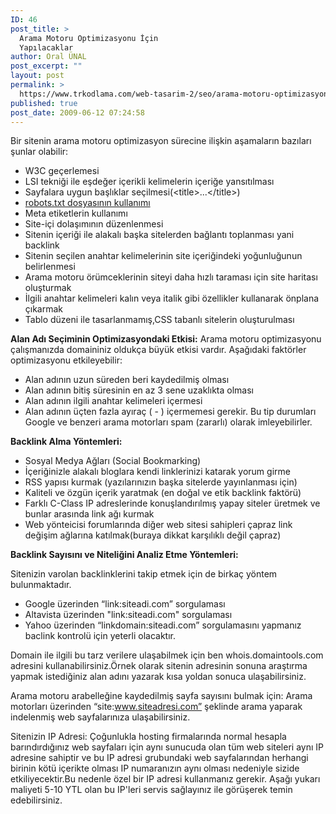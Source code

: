 ```yaml
---
ID: 46
post_title: >
  Arama Motoru Optimizasyonu İçin
  Yapılacaklar
author: Oral ÜNAL
post_excerpt: ""
layout: post
permalink: >
  https://www.trkodlama.com/web-tasarim-2/seo/arama-motoru-optimizasyonu-icin-yapilacaklar-46.html
published: true
post_date: 2009-06-12 07:24:58
---
```

Bir sitenin arama motoru optimizasyon sürecine ilişkin aşamaların bazıları şunlar olabilir:
<ul>
 	<li>W3C geçerlemesi</li>
 	<li>LSI tekniği ile eşdeğer içerikli kelimelerin içeriğe yansıtılması</li>
 	<li>Sayfalara uygun başlıklar seçilmesi(&lt;title&gt;...&lt;/title&gt;)</li>
 	<li><a href="http://www.trkodlama.com/makaleler/robots-txt-dosyasi-kullanimi-6337.html" target="_blank">robots.txt dosyasının kullanımı</a></li>
 	<li>Meta etiketlerin kullanımı</li>
 	<li>Site-içi dolaşımının düzenlenmesi</li>
 	<li>Sitenin içeriği ile alakalı başka sitelerden bağlantı toplanması yani backlink</li>
 	<li>Sitenin seçilen anahtar kelimelerinin site içeriğindeki yoğunluğunun belirlenmesi</li>
 	<li>Arama motoru örümceklerinin siteyi daha hızlı taraması için site haritası oluşturmak</li>
 	<li>İlgili anahtar kelimeleri kalın veya italik gibi özellikler kullanarak önplana çıkarmak</li>
 	<li>Tablo düzeni ile tasarlanmamış,CSS tabanlı sitelerin oluşturulması</li>
</ul>
<strong>Alan Adı Seçiminin Optimizasyondaki Etkisi:</strong> Arama motoru optimizasyonu çalışmanızda domaininiz oldukça büyük etkisi vardır. Aşağıdaki faktörler optimizasyonu etkileyebilir:
<ul>
 	<li>Alan adının uzun süreden beri kaydedilmiş olması</li>
 	<li>Alan adının bitiş süresinin en az 3 sene uzaklıkta olması</li>
 	<li>Alan adının ilgili anahtar kelimeleri içermesi</li>
 	<li>Alan adının üçten fazla ayıraç ( - ) içermemesi gerekir. Bu tip durumları Google ve benzeri arama motorları spam (zararlı) olarak imleyebilirler.</li>
</ul>
<strong>Backlink Alma Yöntemleri:</strong>
<ul>
 	<li>Sosyal Medya Ağları (Social Bookmarking)</li>
 	<li>İçeriğinizle alakalı bloglara kendi linklerinizi katarak yorum girme</li>
 	<li>RSS yapısı kurmak (yazılarınızın başka sitelerde yayınlanması için)</li>
 	<li>Kaliteli ve özgün içerik yaratmak (en doğal ve etik backlink faktörü)</li>
 	<li>Farklı C-Class IP adreslerinde konuşlandırılmış yapay siteler üretmek ve bunlar arasında link ağı kurmak</li>
 	<li>Web yönteicisi forumlarında diğer web sitesi sahipleri çapraz link değişim ağlarına katılmak(buraya dikkat karşılıklı değil çapraz)</li>
</ul>
<strong>Backlink Sayısını ve Niteliğini Analiz Etme Yöntemleri:</strong>

Sitenizin varolan backlinklerini takip etmek için de birkaç yöntem bulunmaktadır.
<ul>
 	<li>Google üzerinden “link:siteadi.com” sorgulaması</li>
 	<li>Altavista üzerinden "link:siteadi.com" sorgulaması</li>
 	<li>Yahoo üzerinden “linkdomain:siteadi.com” sorgulamasını yapmanız baclink kontrolü için yeterli olacaktır.</li>
</ul>
Domain ile ilgili bu tarz verilere ulaşabilmek için ben whois.domaintools.com adresini kullanabilirsiniz.Örnek olarak sitenin adresinin sonuna araştırma yapmak istediğiniz alan adını yazarak kısa yoldan sonuca ulaşabilirsiniz.

Arama motoru arabelleğine kaydedilmiş sayfa sayısını bulmak için: Arama motorları üzerinden “site:www.siteadresi.com” şeklinde arama yaparak indelenmiş web sayfalarınıza ulaşabilirsiniz.

Sitenizin IP Adresi: Çoğunlukla hosting firmalarında normal hesapla barındırdığınız web sayfaları için aynı sunucuda olan tüm web siteleri aynı IP adresine sahiptir ve bu IP adresi grubundaki web sayfalarından herhangi birinin kötü içerikte olması IP numaranızın aynı olması nedeniyle sizide etkiliyecektir.Bu nedenle özel bir IP adresi kullanmanız gerekir. Aşağı yukarı maliyeti 5-10 YTL olan bu IP'leri servis sağlayınız ile görüşerek temin edebilirsiniz.
